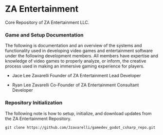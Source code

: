 # ZA Entertainment
Core Repository of ZA Entertainment LLC. 
### Game and Setup Documentation
The following is documentation and an overview of the systems and functionality used in developing video games and entertainment software under the following development members. All members have expertise and knowledge of video games to properly analyze, or inform, the creative process used in making an immersive gaming experience for players.

- Jace Lee Zavarelli
    Founder of ZA Entertainment
    Lead Developer

- Ryan Lee Zavarelli
    Co-Founder of ZA Entertainment
    Consultant Developer


### Repository Initialization
The following note is how to setup, initialize, and download updates from the ZA Entertainment Repository.
```
git clone https://github.com/Jzavarelli/gamedev_godot_csharp_repo.git
```